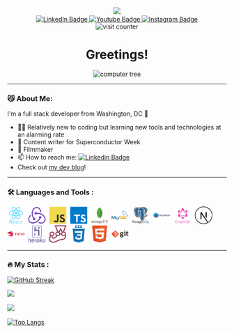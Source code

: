 <div id="header" align="center">
<img src="https://media.giphy.com/media/WUlplcMpOCEmTGBtBW/giphy.gif" width="100" />
<div id="badges">
  <a href="https://www.linkedin.com/in/philip-neumann-9b2334186/">
  <img src="https://img.shields.io/badge/LinkedIn-blue?style=for-the-badge&logo=linkedin&logoColor=white" alt="LinkedIn Badge"/>
  </a>
   <a href="https://www.youtube.com/philipscottneumann">
  <img src="https://img.shields.io/badge/YouTube-red?style=for-the-badge&logo=youtube&logoColor=white" alt="Youtube Badge"/> 
    </a>
     <a href="https://www.instagram.com/thedukeofburnaby/">
  <img src="https://img.shields.io/badge/Instagram-blue?style=for-the-badge&logo=instagram&logoColor=white" alt="Instagram Badge"/> 
    </a>
  </div>
  <img src="https://komarev.com/ghpvc/?username=moviefan322&style=flat-square&color=blue" alt="visit counter"/>
  <h1>
    Greetings!
  </h1>
  <img src="https://media.giphy.com/media/px8evWjqZcMfuagvav/giphy.gif" alt="computer tree" height="300" />
  </div>
  
  ---
  
  ### 😼 About Me:
  
  I'm a full stack developer from Washington, DC 🦅
  
  - 👨‍💻 Relatively new to coding but learning new tools and technologies at an alarming rate
  - 🌱 Content writer for Superconductor Week
  - 🎥 Filmmaker
- 📫 How to reach me: [![Linkedin Badge](https://img.shields.io/badge/-moviefan322-blue?style=flat&logo=Linkedin&logoColor=white)](https://www.linkedin.com/in/philip-neumann-9b2334186/)
- Check out <a href=https://next-ts-blog-lake.vercel.app/>my dev blog</a>!




---

### :hammer_and_wrench: Languages and Tools :

<div>
    <img src="https://github.com/devicons/devicon/blob/master/icons/react/react-original-wordmark.svg" title="React" alt="React" width="40" height="40"/>&nbsp;
    <img src="https://github.com/devicons/devicon/blob/master/icons/redux/redux-original.svg" title="Redux" alt="Redux " width="40" height="40"/>&nbsp;
    <img src="https://github.com/devicons/devicon/blob/master/icons/javascript/javascript-original.svg" title="JavaScript" alt="JavaScript" width="40" height="40"/>&nbsp;
     <img src="https://github.com/devicons/devicon/blob/master/icons/typescript/typescript-original.svg" title="TypeScript" alt="TypeScript" width="40" height="40"/>&nbsp;
            <img src="https://github.com/devicons/devicon/blob/master/icons/mongodb/mongodb-original-wordmark.svg" title="MongoDB"  alt="MongoDB" width="40" height="40"/>&nbsp;
    <img src="https://github.com/devicons/devicon/blob/master/icons/mysql/mysql-original-wordmark.svg" title="MySQL"  alt="MySQL" width="40" height="40"/>&nbsp;
      <img src="https://github.com/devicons/devicon/blob/master/icons/postgresql/postgresql-original-wordmark.svg" title="PostgresSQL"  alt="PostgresSQL" width="40" height="40"/>&nbsp;
        <img src="https://github.com/devicons/devicon/blob/master/icons/sequelize/sequelize-original-wordmark.svg" title="Sequelize"  alt="Sequelize" width="40" height="40"/>&nbsp;  
          <img src="https://github.com/devicons/devicon/blob/master/icons/graphql/graphql-plain-wordmark.svg" title="GraphQL"  alt="GraphQL" width="40" height="40"/>&nbsp;
        <img src="https://github.com/devicons/devicon/blob/master/icons/nextjs/nextjs-line.svg" title="NextJS"  alt="NextJS" width="40" height="40"/>&nbsp;
          <img src="https://github.com/devicons/devicon/blob/master/icons/nestjs/nestjs-plain-wordmark.svg" title="NestJS"  alt="NestJS" width="40" height="40"/>&nbsp;
          <img src="https://github.com/devicons/devicon/blob/master/icons/heroku/heroku-original-wordmark.svg" title="Heroku"  alt="Heroku" width="40" height="40"/>&nbsp;
            <img src="https://github.com/devicons/devicon/blob/master/icons/jest/jest-plain.svg" title="Jest"  alt="Jest" width="40" height="40"/>&nbsp;
    <img src="https://github.com/devicons/devicon/blob/master/icons/css3/css3-plain-wordmark.svg"  title="CSS3" alt="CSS" width="40" height="40"/>&nbsp;
  <img src="https://github.com/devicons/devicon/blob/master/icons/html5/html5-original.svg" title="HTML5" alt="HTML" width="40" height="40"/>&nbsp;
  <img src="https://github.com/devicons/devicon/blob/master/icons/git/git-original-wordmark.svg" title="Git" **alt="Git" width="40" height="40"/>
  </div>
  
  ---

### :fire: My Stats :

[![GitHub Streak](https://github-readme-streak-stats.herokuapp.com?user=moviefan322&theme=radical&hide_border=true&date_format=n%2Fj%5B%2FY%5D)](https://git.io/streak-stats)

![](https://raw.githubusercontent.com/moviefan322/github-stats/master/generated/languages.svg#gh-dark-mode-only)

![](https://raw.githubusercontent.com/moviefan322/github-stats/master/generated/languages.svg#gh-dark-mode-only)

[![Top Langs](https://github-readme-stats.vercel.app/api/top-langs/?username=moviefan322&layout=compact&theme=vision-friendly-dark)](https://github.com/anuraghazra/github-readme-stats)



<!--
**moviefan322/moviefan322** is a ✨ _special_ ✨ repository because its `README.md` (this file) appears on your GitHub profile.

Here are some ideas to get you started:

- 🔭 I’m currently working on ...
- 🌱 I’m currently learning ...
- 👯 I’m looking to collaborate on ...
- 🤔 I’m looking for help with ...
- 💬 Ask me about ...
- 📫 How to reach me: ...
- 😄 Pronouns: ...
- ⚡ Fun fact: ...
https://media.giphy.com/media/WUlplcMpOCEmTGBtBW/giphy.gif
-->

